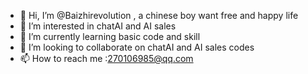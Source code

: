 - 👋 Hi, I’m @Baizhirevolution , a chinese boy want free and happy life
- 👀 I’m interested in chatAI and AI sales
- 🌱 I’m currently learning basic code and skill
- 💞️ I’m looking to collaborate on chatAI and AI sales codes
- 📫 How to reach me :270106985@qq.com

<!---
Baizhirevolution/Baizhirevolution is a ✨ special ✨ repository because its `README.md` (this file) appears on your GitHub profile.
You can click the Preview link to take a look at your changes.
--->
